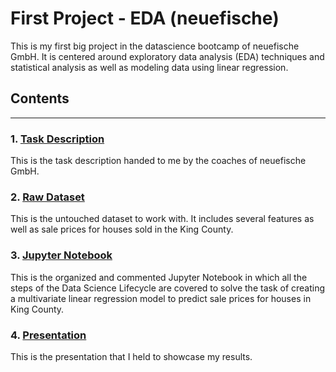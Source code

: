 # First Project - EDA (neuefische)

This is my first big project in the datascience bootcamp of neuefische GmbH.
It is centered around exploratory data analysis (EDA) techniques and statistical analysis as well as modeling data using linear regression.

## Contents
---

### 1. [Task Description](https://github.com/Tjade27/first_project/blob/master/Task%20Description.pdf)
This is the task description handed to me by the coaches of neuefische GmbH. 

### 2. [Raw Dataset](https://github.com/Tjade27/first_project/blob/master/King_County_House_prices_dataset.csv)
This is the untouched dataset to work with. It includes several features as well as sale prices for houses sold in the King County.

### 3. [Jupyter Notebook](https://github.com/Tjade27/first_project/blob/master/King_County_Code.ipynb)
This is the organized and commented Jupyter Notebook in which all the steps of the Data Science Lifecycle are covered to solve the task of creating a multivariate linear regression model to predict sale prices for houses in King County.

### 4. [Presentation](https://github.com/Tjade27/first_project/blob/master/Presentation.pdf)
This is the presentation that I held to showcase my results.
